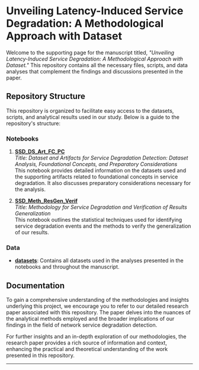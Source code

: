 # Unveiling Latency-Induced Service Degradation: A Methodological Approach with Dataset

Welcome to the supporting page for the manuscript titled, _"Unveiling Latency-Induced Service Degradation: A Methodological Approach with Dataset."_ This repository contains all the necessary files, scripts, and data analyses that complement the findings and discussions presented in the paper.

## Repository Structure

This repository is organized to facilitate easy access to the datasets, scripts, and analytical results used in our study. Below is a guide to the repository's structure:

### Notebooks
1. **[SSD_DS_Art_FC_PC](SDD_DS_Art_FC_PC.ipynb)**  
   *Title: Dataset and Artifacts for Service Degradation Detection: Dataset Analysis, Foundational Concepts, and Preparatory Considerations*  
   This notebook provides detailed information on the datasets used and the supporting artifacts related to foundational concepts in service degradation. It also discusses preparatory considerations necessary for the analysis.

2. **[SSD_Meth_ResGen_Verif](SDD_Meth_ResGen_Verif.ipynb)**  
   *Title: Methodology for Service Degradation and Verification of Results Generalization*  
   This notebook outlines the statistical techniques used for identifying service degradation events and the methods to verify the generalization of our results.

### Data
- **[datasets](datasets/)**: Contains all datasets used in the analyses presented in the notebooks and throughout the manuscript.

## Documentation

To gain a comprehensive understanding of the methodologies and insights underlying this project, we encourage you to refer to our detailed research paper associated with this repository. The paper delves into the nuances of the analytical methods employed and the broader implications of our findings in the field of network service degradation detection.

For further insights and an in-depth exploration of our methodologies, the research paper provides a rich source of information and context, enhancing the practical and theoretical understanding of the work presented in this repository.

---
